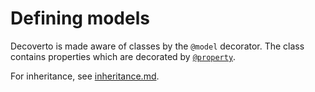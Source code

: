# Defining models

Decoverto is made aware of classes by the `@model` decorator. The class contains properties which are decorated by [`@property`](./defining-properties.md).

For inheritance, see [inheritance.md](./inheritance.md).
